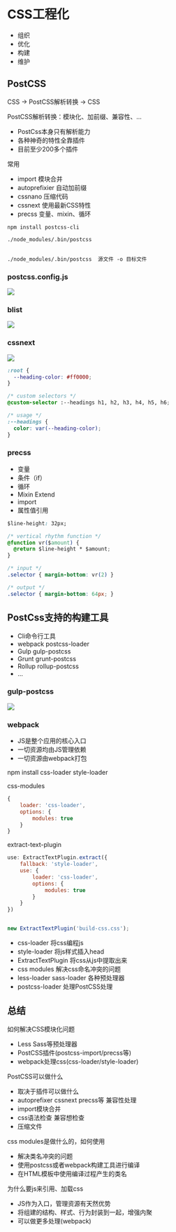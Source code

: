 # CSS工程化


- 组织
- 优化
- 构建
- 维护

## PostCSS

CSS -> PostCSS解析转换 -> CSS

PostCSS解析转换：模块化、加前缀、兼容性、...

- PostCss本身只有解析能力
- 各种神奇的特性全靠插件
- 目前至少200多个插件


常用
- import 模块合并
- autoprefixier 自动加前缀
- cssnano 压缩代码
- cssnext 使用最新CSS特性
- precss 变量、mixin、循环

```
npm install postcss-cli

./node_modules/.bin/postcss


./node_modules/.bin/postcss  源文件 -o 目标文件
```

### postcss.config.js

![](./img/postcss-1.png)

### blist

![](./img/postcss-2.png)

### cssnext

![](./img/postcss-3.png)


```css
:root {
  --heading-color: #ff0000;
}

/* custom selectors */
@custom-selector :--headings h1, h2, h3, h4, h5, h6;

/* usage */
:--headings { 
  color: var(--heading-color);
}
```


### precss

- 变量
- 条件（if）
- 循环
- Mixin Extend
- import
- 属性值引用

```css
$line-height: 32px;

/* vertical rhythm function */
@function vr($amount) {
  @return $line-height * $amount;
}

/* input */
.selector { margin-bottom: vr(2) }

/* output */
.selector { margin-bottom: 64px; }
```

## PostCss支持的构建工具

- Cli命令行工具
- webpack postcss-loader
- Gulp gulp-postcss
- Grunt grunt-postcss
- Rollup rollup-postcss
- ...

### gulp-postcss

![](./img/gulp-postcss.png)


### webpack

- JS是整个应用的核心入口
- 一切资源均由JS管理依赖
- 一切资源由webpack打包


npm install css-loader style-loader 


css-modules 
```js
{
    loader: 'css-loader', 
    options: {
        modules: true
    }
}
```

extract-text-plugin
```js
use: ExtractTextPlugin.extract({
    fallback: 'style-loader',
    use: {
        loader: 'css-loader', 
        options: {
            modules: true
        }
    }
})


new ExtractTextPlugin('build-css.css');
```

- css-loader 将css编程js
- style-loader 将js样式插入head
- ExtractTextPlugin 将css从js中提取出来
- css modules 解决css命名冲突的问题
- less-loader sass-loader 各种预处理器
- postcss-loader 处理PostCSS处理



## 总结

如何解决CSS模块化问题
- Less Sass等预处理器
- PostCSS插件(postcss-import/precss等)
- webpack处理css(css-loader/style-loader)

PostCSS可以做什么
- 取决于插件可以做什么
- autoprefixer cssnext precss等 兼容性处理
- import模块合并
- css语法检查  兼容想检查
- 压缩文件

css modules是做什么的，如何使用
- 解决类名冲突的问题
- 使用postcss或者webpack构建工具进行编译
- 在HTML模板中使用编译过程产生的类名


为什么要js来引用、加载css
- JS作为入口，管理资源有天然优势
- 将组建的结构、样式、行为封装到一起，增强内聚
- 可以做更多处理(webpack)
